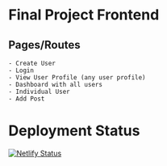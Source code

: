 # Final Project Frontend

## Pages/Routes

    - Create User
    - Login
    - View User Profile (any user profile)
    - Dashboard with all users
    - Individual User
    - Add Post

# Deployment Status

[![Netlify Status](https://api.netlify.com/api/v1/badges/33528856-0539-4974-aa99-344a76b436f8/deploy-status)](https://app.netlify.com/sites/jovial-clarke-612991/deploys)
